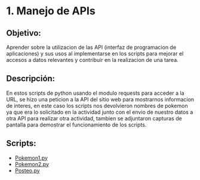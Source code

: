 # 1. Manejo de APIs

## Objetivo:
Aprender sobre la utilizacion de las API (interfaz de programacion de aplicaciones) y sus usos al implementarse en los scripts para mejorar el accesos a datos relevantes y contribuir en la realizacion de una tarea.

## Descripción:
En estos scripts de python usando el modulo requests para acceder a la URL, se hizo una peticion a la API del sitio web para mostrarnos informacion de interes, en este caso los scripts nos devolvieron nombres de pokemon ya que era lo solicitado en la actividad junto con el envio de nuestro datos a otra API para realizar otra actividad, tambien se adjuntaron capturas de pantalla para demostrar el funcionamiento de los scripts. 

## Scripts:
* [Pokemon1.py](https://github.com/Lavso-Itro/PIA-LAB-PC/blob/main/Manejo%20de%20APIs/pokemon1.py)
* [Pokemon2.py](https://github.com/Lavso-Itro/PIA-LAB-PC/blob/main/Manejo%20de%20APIs/pokemon2.py)
* [Posteo.py](https://github.com/Lavso-Itro/PIA-LAB-PC/blob/main/Manejo%20de%20APIs/Posteo.py)
